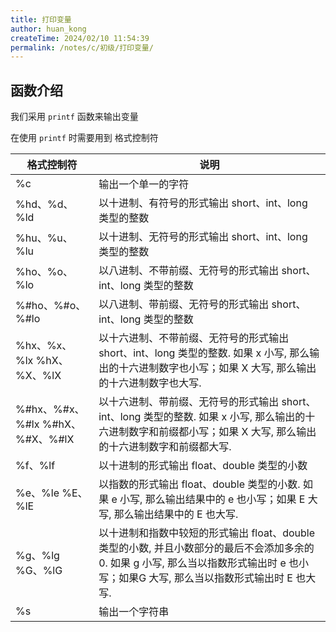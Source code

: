 ```yaml
---
title: 打印变量
author: huan_kong
createTime: 2024/02/10 11:54:39
permalink: /notes/c/初级/打印变量/
---
```


## 函数介绍

我们采用 `printf` 函数来输出变量

在使用 `printf` 时需要用到 格式控制符

| 格式控制符                      | 说明                                                                                                                                                                                    |
| ------------------------------- | --------------------------------------------------------------------------------------------------------------------------------------------------------------------------------------- |
| %c                              | 输出一个单一的字符                                                                                                                                                                      |
| %hd、%d、%ld                    | 以十进制、有符号的形式输出 short、int、long 类型的整数                                                                                                                                  |
| %hu、%u、%lu                    | 以十进制、无符号的形式输出 short、int、long 类型的整数                                                                                                                                  |
| %ho、%o、%lo                    | 以八进制、不带前缀、无符号的形式输出 short、int、long 类型的整数                                                                                                                        |
| %#ho、%#o、%#lo                 | 以八进制、带前缀、无符号的形式输出 short、int、long 类型的整数                                                                                                                          |
| %hx、%x、%lx %hX、%X、%lX       | 以十六进制、不带前缀、无符号的形式输出 short、int、long 类型的整数. 如果 x 小写, 那么输出的十六进制数字也小写；如果 X 大写, 那么输出的十六进制数字也大写.                               |
| %#hx、%#x、%#lx %#hX、%#X、%#lX | 以十六进制、带前缀、无符号的形式输出 short、int、long 类型的整数. 如果 x 小写, 那么输出的十六进制数字和前缀都小写；如果 X 大写, 那么输出的十六进制数字和前缀都大写.                     |
| %f、%lf                         | 以十进制的形式输出 float、double 类型的小数                                                                                                                                             |
| %e、%le %E、%lE                 | 以指数的形式输出 float、double 类型的小数. 如果 e 小写, 那么输出结果中的 e 也小写；如果 E 大写, 那么输出结果中的 E 也大写.                                                              |
| %g、%lg %G、%lG                 | 以十进制和指数中较短的形式输出 float、double 类型的小数, 并且小数部分的最后不会添加多余的 0. 如果 g 小写, 那么当以指数形式输出时 e 也小写；如果G 大写, 那么当以指数形式输出时 E 也大写. |
| %s                              | 输出一个字符串                                                                                                                                                                          |

